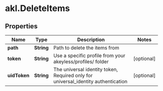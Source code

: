 # akl.DeleteItems

## Properties

Name | Type | Description | Notes
------------ | ------------- | ------------- | -------------
**path** | **String** | Path to delete the items from | 
**token** | **String** | Use a specific profile from your akeyless/profiles/ folder | [optional] 
**uidToken** | **String** | The universal identity token, Required only for universal_identity authentication | [optional] 


